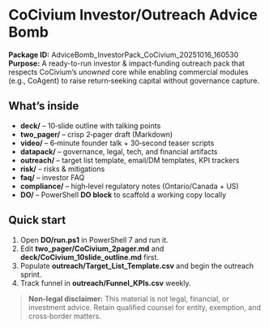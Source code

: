 # CoCivium Investor/Outreach Advice Bomb

**Package ID:** AdviceBomb_InvestorPack_CoCivium_20251016_160530  
**Purpose:** A ready-to-run investor & impact‑funding outreach pack that respects CoCivium’s *unowned* core while enabling commercial modules (e.g., CoAgent) to raise return‑seeking capital without governance capture.

## What’s inside
- **deck/** – 10‑slide outline with talking points
- **two_pager/** – crisp 2‑pager draft (Markdown)
- **video/** – 6‑minute founder talk + 30‑second teaser scripts
- **datapack/** – governance, legal, tech, and financial artifacts
- **outreach/** – target list template, email/DM templates, KPI trackers
- **risk/** – risks & mitigations
- **faq/** – investor FAQ
- **compliance/** – high‑level regulatory notes (Ontario/Canada + US)
- **DO/** – PowerShell **DO block** to scaffold a working copy locally

## Quick start
1. Open **DO/run.ps1** in PowerShell 7 and run it.  
2. Edit **two_pager/CoCivium_2pager.md** and **deck/CoCivium_10slide_outline.md** first.  
3. Populate **outreach/Target_List_Template.csv** and begin the outreach sprint.  
4. Track funnel in **outreach/Funnel_KPIs.csv** weekly.

> **Non‑legal disclaimer:** This material is not legal, financial, or investment advice. Retain qualified counsel for entity, exemption, and cross‑border matters.
